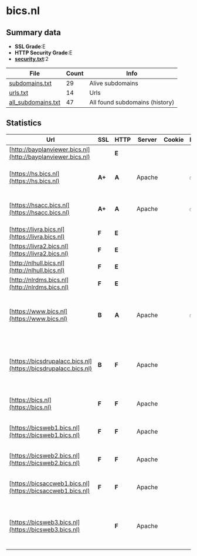

# bics.nl
## Summary data


 - **SSL Grade**:E
 - **HTTP Security Grade**:E
 - **[security.txt](https://www.digitaleoverheid.nl/nieuws/standaard-security-txt-nu-verplicht-voor-overheid/)**:2


| File       | Count | Info |
|------------|-------|------|
|[subdomains.txt](/data/bics.nl/subdomains.txt)|29|Alive subdomains|
|[urls.txt](/data/bics.nl/urls.txt)|14|Urls|
|[all_subdomains.txt](/data/bics.nl/all_subdomains.txt)|47|All found subdomains (history)|


## Statistics


| Url | SSL | HTTP | Server | Cookie | HSTS | CORS | CTO | CSP | XFO | XXP | RP |FP| Tech |Title |
|--------|-------|-------|------|------|------|------|------|------|------|------|------|------|------|------|
|[http://bayplanviewer.bics.nl](http://bayplanviewer.bics.nl)| | **E**|| | | | | | | | :white_check_mark: | |||
|[https://hs.bics.nl](https://hs.bics.nl)| **A+**| **A**|Apache| |:white_check_mark: | | | | :white_check_mark: | :white_check_mark: | :white_check_mark: | |Apache HTTP Server HSTS|302 Found|
|[https://hsacc.bics.nl](https://hsacc.bics.nl)| **A+**| **A**|Apache| |:white_check_mark: | | | | :white_check_mark: | :white_check_mark: | :white_check_mark: | |Apache HTTP Server HSTS|302 Found|
|[https://livra.bics.nl](https://livra.bics.nl)| **F**| **E**|| | | | | | | | :white_check_mark: | |||
|[https://livra2.bics.nl](https://livra2.bics.nl)| **F**| **E**|| | | | | | | | :white_check_mark: | |HSTS||
|[http://nlhull.bics.nl](http://nlhull.bics.nl)| **F**| **E**|| | | | | | | | :white_check_mark: | |||
|[http://nlrdms.bics.nl](http://nlrdms.bics.nl)| **F**| **E**|| | | | | | | | :white_check_mark: | |||
|[https://www.bics.nl](https://www.bics.nl)| **B**| **A**|Apache| |:white_check_mark: | | | | :white_check_mark: | :white_check_mark: | :white_check_mark: | |Apache HTTP Server Drupal:7 HSTS PHP:7.2.24|Welkom op de BIC...|
|[https://bicsdrupalacc.bics.nl](https://bicsdrupalacc.bics.nl)| **B**| **F**|Apache| | | | | | | | :white_check_mark: | |Apache HTTP Server Drupal:10 PHP:8.1.27 SDL Tridion|Home | BICS-webs...|
|[https://bics.nl](https://bics.nl)| **F**| **F**|Apache| | | | | | | | :white_check_mark: | |Apache HTTP Server|HTTP Server Test...|
|[https://bicsweb1.bics.nl](https://bicsweb1.bics.nl)| **F**| **F**|Apache| | | | | | | | :white_check_mark: | |Apache HTTP Server HSTS|302 Found|
|[https://bicsweb2.bics.nl](https://bicsweb2.bics.nl)| **F**| **F**|Apache| | | | | | | | :white_check_mark: | |Apache HTTP Server|HTTP Server Test...|
|[https://bicsaccweb1.bics.nl](https://bicsaccweb1.bics.nl)| **F**| **F**|Apache| | | | | | | | :white_check_mark: | |Apache HTTP Server HSTS|302 Found|
|[https://bicsweb3.bics.nl](https://bicsweb3.bics.nl)| | **F**|Apache| | | | | | | | :white_check_mark: | |Apache HTTP Server Drupal:10 PHP SDL Tridion|Home | BICS-webs...|

